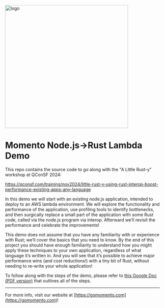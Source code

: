 <head>
  <meta name="Momento JavaScript Client Library Documentation" content="JavaScript client software development kit for Momento Cache">
</head>
<img src="https://docs.momentohq.com/img/momento-logo-forest.svg" alt="logo" width="400"/>

# Momento Node.js->Rust Lambda Demo

This repo contains the source code to go along with the "A Little Rust-y" workshop at QConSF 2024:

https://qconsf.com/training/nov2024/little-rust-y-using-rust-interop-boost-performance-existing-apps-any-language

In this demo we will start with an existing node.js application, intended to deploy to an AWS lambda environment. We will explore the functionality and performance of the application, use profiling tools to identify bottlenecks, and then surgically replace a small part of the application with some Rust code, called via the node.js program via interop. Afterward we’ll revisit the performance and celebrate the improvements!

This demo does not assume that you have any familiarity with or experience with Rust; we’ll cover the basics that you need to know. By the end of this project you should have enough familiarity to understand how you might apply these techniques to your own application, regardless of what language it’s written in. And you will see that it’s possible to achieve major performance wins (and cost reductions!) with a tiny bit of Rust, without needing to re-write your whole application!

To follow along with the steps of the demo, please refer to [this Google Doc](https://docs.google.com/document/d/1q2F1hEOvF0t6EEmJSxxtAwQif4VkLNaITIj2yN4p6o0/edit?usp=sharing) [(PDF version)](https://github.com/momentohq/demo-nodejs-rust-lambda/blob/main/Workshop-Overvew.pdf) that outlines all of the steps.

----------------------------------------------------------------------------------------
For more info, visit our website at [https://gomomento.com](https://gomomento.com)!
